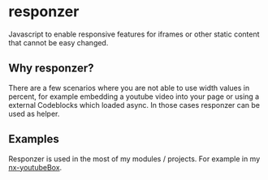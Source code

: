 # responzer
Javascript to enable responsive features for iframes or other static content that cannot be easy changed.

## Why responzer?
There are a few scenarios where you are not able to use width values in percent, for example embedding a youtube video into your page or using a external Codeblocks which loaded async. In those cases responzer can be used as helper.

## Examples
Responzer is used in the most of my modules / projects. For example in my [nx-youtubeBox](https://github.com/marcorensch/nx-youtubebox).
